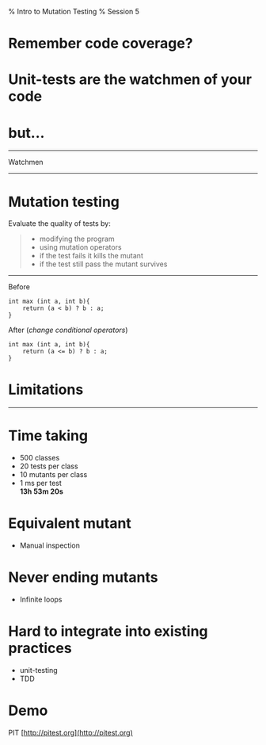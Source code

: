 % Intro to Mutation Testing
% Session 5

# Remember code coverage?
# Unit-tests are the watchmen of your code
# but...

-----------------------

Watchmen

------------------------

# Mutation testing
Evaluate the quality of tests by: 

> * modifying the program
> * using mutation operators
> * if the test fails it kills the mutant
> * if the test still pass the mutant survives

---------------------------

Before
 
    int max (int a, int b){
        return (a < b) ? b : a;
    }

After (_change conditional operators_)

    int max (int a, int b){
        return (a <= b) ? b : a;
    }

# Limitations

-----------------------------

# Time taking
* 500 classes
* 20 tests per class
* 10 mutants per class
* 1 ms per test  
**13h 53m 20s**

# Equivalent mutant
* Manual inspection

# Never ending mutants
* Infinite loops 

# Hard to integrate into existing practices
* unit-testing
* TDD

# Demo
PIT [http://pitest.org](http://pitest.org)